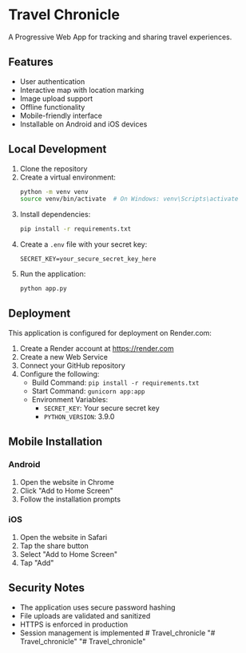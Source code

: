 # Travel Chronicle

A Progressive Web App for tracking and sharing travel experiences.

## Features

- User authentication
- Interactive map with location marking
- Image upload support
- Offline functionality
- Mobile-friendly interface
- Installable on Android and iOS devices

## Local Development

1. Clone the repository
2. Create a virtual environment:
   ```bash
   python -m venv venv
   source venv/bin/activate  # On Windows: venv\Scripts\activate
   ```
3. Install dependencies:
   ```bash
   pip install -r requirements.txt
   ```
4. Create a `.env` file with your secret key:
   ```
   SECRET_KEY=your_secure_secret_key_here
   ```
5. Run the application:
   ```bash
   python app.py
   ```

## Deployment

This application is configured for deployment on Render.com:

1. Create a Render account at https://render.com
2. Create a new Web Service
3. Connect your GitHub repository
4. Configure the following:
   - Build Command: `pip install -r requirements.txt`
   - Start Command: `gunicorn app:app`
   - Environment Variables:
     - `SECRET_KEY`: Your secure secret key
     - `PYTHON_VERSION`: 3.9.0

## Mobile Installation

### Android
1. Open the website in Chrome
2. Click "Add to Home Screen"
3. Follow the installation prompts

### iOS
1. Open the website in Safari
2. Tap the share button
3. Select "Add to Home Screen"
4. Tap "Add"

## Security Notes

- The application uses secure password hashing
- File uploads are validated and sanitized
- HTTPS is enforced in production
- Session management is implemented #   T r a v e l _ c h r o n i c l e  
 "# Travel_chronicle" 
"# Travel_chronicle" 
